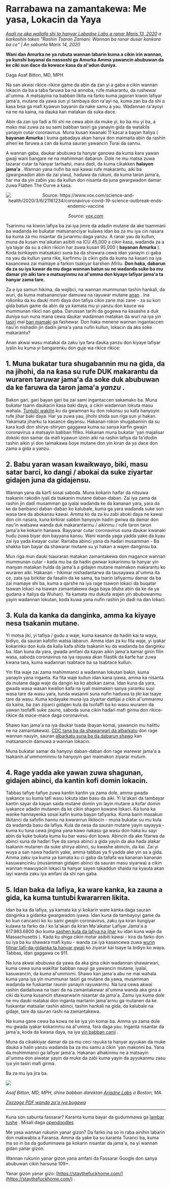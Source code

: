 # Rarrabawa na zamantakewa: Me yasa, Lokacin da Yaya

_[Asali ne aka wallafa shi ta hanyar Labadne Labs a ranar Maris 13, 2020](https://www.ariadnelabs.org/resources/articles/news/social-distancing-this-is-not-a-snow-day) a ƙarƙashin taken "Rashin Tsaran Zamani: Wannan ba ranar dusar ƙanƙara ba ce" | An sabunta Maris 14, 2020_

**Wani ɗan Amurka ne ya rubuta wannan labarin kuma a cikin irin wannan, ya ƙunshi bayanai da nassoshi ga Amurka Amma yawancin abubuwan da ke ciki sun dace da kowace ƙasa da al'adun duniya.**

Daga Asaf Bitton, MD, MPH

Na san akwai rikice-rikice game da abin da zan yi a gaba a cikin wannan lokacin da ba a taɓa faruwa ba na annoba, rufe makarantu, da rushewar al'umma. A matsayina na babban likita na farko kuma jagoran kiwon lafiyar jama'a, mutane da yawa sun yi tambaya don ra'ayi na, kuma zan ba da shi a ƙasa bisa ga mafi kyawun bayanin da nake samu a yau. Waɗannan ra'ayoyi na ne na kaina, na ɗauka kan matakan da suka dace.

Abin da zan iya faɗi a fili shi ne cewa abin da muke yi, ko ba mu yi ba, a mako mai zuwa za su sami babban tasiri ga yanayin gida da wataƙila yanayin cutar coronavirus. Muna kusan kwanaki 11 kacal a bayan Italiya ( **bayanan Amurka** ) kuma gabaɗaya akan hanya don maimaita abin da rashin alheri ke faruwa a can da kuma sauran yawancin Turai da sannu.

A wannan gaba, ɗaukar abubuwa ta hanyar ganowa da kuma ƙara yawan gwaji wani ɓangare ne na mahimman dabarun. Dole ne mu matsa zuwa tazarar cutar ta hanyar tartsatsi, mara dadi, da kuma cikakken **halayen jama'a** . Wannan yana nufin ba wai kawai rufe makarantu, aiki ba (gwargwadon abin da zai yiwu), haɗuwa da rukuni, da kuma taron jama'a, har ma da yin zaɓin yau da kullun don nisanta da juna gwargwadon damar zuwa Flatten The Curve a ƙasa.

<center><img src="/graph.jpeg" alt="Source: https://www.vox.com/science-and-health/2020/3/6/21161234/coronavirus-covid-19-science-outbreak-ends-endemic-vaccine"><p><em>Source: <a href="https://www.vox.com/science-and-health/2020/3/6/21161234/coronavirus-covid-19-science-outbreak-ends-endemic-vaccine">vox.com</a></em></p></center>

Tsarinmu na kiwon lafiya ba zai iya jimre da adadin mutane da ake tsammani ba waɗanda ke buƙatar matsananciyar kulawa idan ba za mu iya cin nasara ba kuma za mu nisantar da junanmu daga yanzu. A ranar yau da kullun, muna da kusan ma'aikatan asibiti na ICU 45,000 a cikin ƙasa, waɗanda za a iya tayar da su a cikin rikicin har zuwa kusan 95,000 ( **bayanan Amurka** ). Koda tsinkayen matsakaici suna ba da shawara cewa idan yanayin ci gaba na yau da kullun yana riƙe, ƙarfinmu (a cikin gida da kuma na ƙasar) na iya kasancewa zai mamaye a farkon tsakiyar ƙarshen Afrilu. **Don haka, dabarun da za su iya kawar da mu daga wannan batun su ne wadanda suke ba mu damar yin aiki tare a matsayinmu na al'umma don kiyaye lafiyar jama'a ta hanyar zama tare.**

Za a iya samun hikima, da wajibci, na wannan mummunan tashin hankali, da wuri, da kuma matsananciyar damuwa na rayuwar mutane [anan](https://www.nytimes.com/interactive/2020/03/13/opinion/coronavirus-trump-response.html?action=click&module=Opinion&pgtype=Homepage--) . Ina roƙonku da ku ɗauki minti ɗaya don tafiya cikin zane mai zane - za su kori gida batun game da abin da ya kamata mu yi yanzu don kauce wa mummunan rikici nan gaba. Darussan tarihi da gogewa na ƙasashe a duk duniya sun nuna mana cewa ɗaukar waɗannan matakan da wuri na iya yin [tasiri](https://bmcpublichealth.biomedcentral.com/articles/10.1186/s12889-018-5446-1) mai [ban mamaki](https://bmcpublichealth.biomedcentral.com/articles/10.1186/s12889-018-5446-1) ga fashewar. Don haka menene wannan ingantaccen nau'in nishadin jin dadin jama'a yana nufin kullun, lokacin da aka soke makarantu?

Anan akwai wasu matakai da zaku iya fara ɗauka yanzu don kiyaye lafiyar iyalin ku kuma yi ɓangarenku don guje wa rikice rikice:

## 1\. Muna buƙatar tura shugabannin mu na gida, da na jihohi, da na ƙasa su rufe DUK makarantu da wuraren taruwar jama'a da soke duk abubuwan da ke faruwa da taron jama'a _yanzu_ .

Baƙon gari, gari bayan gari ba zai sami ingantaccen sakamako ba. Muna buƙatar tsarin ɗaukacin ƙasa baki ɗaya, a cikin waɗannan lokuta masu wahala. [Tuntuɓi wakilin](https://www.house.gov/representatives/find-your-representative) ku da gwamnan ku don roƙonsu su kafa hanyoyin rufe jihar baki ɗaya. Har ya zuwa yau, jihohi shida sun riga sun yi hakan. Yakamata jiharku ta kasance ɗayansu. Hakanan rokon shugabannin da su kara kudi don shirye-shiryen gaggawa kuma su sanya karfin gwajin coronavirus a matsayin babban fifiko. Hakanan muna buƙatar 'yan majalisar dokoki don samar da mafi kyawun izinin aiki na rashin lafiya da fa'idodin rashin aikin yi don taimakawa ɓoye mutane don yin kiran da ya dace don zama a gida a yanzu.

## 2\. Babu yaran wasan kwaikwayo, biki, masu satar barci, ko dangi / abokai da suke ziyartar gidajen juna da gidajensu.

Wannan yana da ƙarfi sosai saboda. Muna ƙoƙarin haifar da nitsuwa tsakanin rakodin iyali da tsakanin mutane daban-daban. Zai iya zama da rashin jin daɗi musamman ga iyalai waɗanda ke da ƙananan yara, yara da ke da banbanci daban-daban ko ƙalubale, kuma ga yara waɗanda suke son wasa tare da abokansu kawai. Amma ko da za ku zaɓi aboki ɗaya ne kawai don cin nasara, kuna ƙirƙirar sabbin hanyoyin haɗin gwiwa da damar don nau'in watsawa wanda duk makarantarmu / aikinmu / rufe taron taron jama'a ke kokarin hanawa. Bayyanar cutar coronavirus suna ɗaukar kwanaki huɗu zuwa biyar don bayyana kansu. Wani wanda yaga yadda yake da kyau zai iya yada kwayar cutar. Rarraba abinci yana da haɗari musamman - Ba shakka ban bayar da shawarar mutane su yi hakan a wajen danginsu ba.

Mun riga mun dauki tsauraran matakan zamantakewa don magance wannan mummunan cutar - kada mu ba da hadin gwiwar kokarinmu ta hanyar yin manyan matakan hulɗa da jama'a a gidajen mutane maimakon makarantu ko wuraren aiki. Hakanan - hikimar nishadantarwa da tausayawa al'umma ita ce, zata iya birkitar da fasalin da ke sama, ba tsarin lafiyarmu damar da ba zai mamaye shi ba, kuma a qarshe na iya rage tsawon lokaci da buqatar tsawan lokaci na tsawan zamantakewa daga baya (duba abin da ke da ya gudana a Italiya da Wuhan). Ya kamata mu dukufa wajen yin abubuwanmu yayin wadannan lokutan, koda kuwa yana nufin rashin jin daɗi na ɗan lokaci.

## 3\. Kula da kanka da danginka, amma ka kiyaye nesa tsakanin mutane.

Yi motsa jiki, yi tafiya / gudu a waje, kuma kasance da haɗin kai ta waya, bidiyo, da sauran kafofin watsa labarun. Amma idan za ku fita waje, yi iyakar ƙoƙarinku don kula da ƙalla ƙafa shida tsakanin ku da waɗanda ba danginku ba. Idan kuna da yara, gwada amfani da kayan aikin jama'a kamar ginin filin wasa, saboda coronavirus na iya rayuwa akan filastik da ƙarfe har zuwa kwana tara, kuma waɗannan tsabtace ba sa tsabtace kullun.

Yin fita waje zai zama mahimmanci a waɗannan lokutan baƙin, kuma yanayin yana inganta. Ka fita waje kullun idan kana iyawa, amma ka nisanta da mutane daga waje da dangin ka ko abokan zama. Idan kuna da yara, gwada wasa wasan ƙwallon ƙafa na iyali maimakon sanya yaranku suyi wasa tare da wasu yara, tunda wasanni suna nufin haɗuwa ta jiki kai tsaye tare da wasu. Kuma kodayake muna iya ziyartar dattijai a cikin al'ummarmu da kaina, ba zan ziyarci gidajen kula da tsofaffi ba ko wasu wuraren da yawan tsofaffi suke zaune, saboda suna cikin haɗari mafi girma don rikice-rikice da mace-mace daga coronavirus.

Shawo kan jama'a na iya daukar tsada (bayan komai, yawancin mu halittu ne na zamantakewa). [CDC tana ba da shawarwari da albarkatu](https://www.cdc.gov/coronavirus/2019-ncov/about/coping.html) don rage wannan nauyin, sauran [albarkatu suna ba da dabarun shawo](https://www.verywellmind.com/managing-coronavirus-anxiety-4798909) kan matsanancin damuwa a wannan lokacin.

Muna buƙatar samar da hanyoyi daban-daban don rage warewar jama'a a tsakanin al'ummominmu ta hanyoyin gari maimakon ziyarar mutum.

## 4\. Rage yadda ake yawan zuwa shagunan, gidajen abinci, da kantin kofi domin lokacin.

Tabbas tafiye-tafiye zuwa kantin kantin ya zama dole, amma gwada iyakance su kuma tafi wasu lokuta idan basu da aiki. Yi la'akari da tambayar kantin sayar da kayan saida mutane domin yin layin mutane a ƙofar domin iyakance adadin mutanen da ke cikin shagon kowane lokaci. Ka tuna ka wanke hannayenka sosai kafin kuma bayan tafiyarka. Kuma barin masakun likitanci da safofin hannu na kwararrun likitocin - muna bukatar su mu kula da wadanda basu da lafiya. Kula da nesa da sauran mutane yayin sayayya - kuma ku tuna cewa jingina yana kawo nakasu ga wasu don haka ku sayi abin da kuke buƙata kuma ku bar wasu don kowa. Abincin da ake fitarwa da abinci suna da haɗari fiye da sanya abinci a gida yayin da aka haɗa alaƙar tsakanin mutanen da suke shirya abinci, su kwashe abincin, da kai. Zai yi wuya a san nawa haɗarin yake, amma tabbas ya fi yadda ake yin sa a gida. Amma zaku iya kuma ya kamata ku ci gaba da tallafa wa ƙananan ƙananan kasuwancinku (musamman gidajen abinci da sauran masu siyarwa) a cikin wannan mawuyacin lokaci ta hanyar sayen takaddun shaida na kyauta akan layi wanda zaku iya amfani da shi nan gaba.

## 5\. Idan baka da lafiya, ka ware kanka, ka zauna a gida, ka kuma tuntuɓi ƙwararren likita.

Idan ba ka da lafiya, ya kamata ka yi ƙoƙarin ware kanka daga sauran danginka a gidanka gwargwadon iyawa. Idan kuna da tambayoyi game da ko kun cancanci ko ku sami gwajin coronavirus, zaku iya kiran ƙungiyar kulawa ta farko da / ko la'akari da kiran Ma'aikatar Lafiyar Jama'a a 617.983.6800 (ko kuma [sashen kula da lafiya na jihar](https://www.cdc.gov/coronavirus/2019-ncov/downloads/Phone-Numbers_State-and-Local-Health-Departments.pdf) ku idan kuna waje da Massachusetts ). Kada ku shiga cikin motar asibiti kawai - kira da farko don su iya ba ku shawara mafi kyau - wanda zai iya kasancewa zuwa [wurin fitinar tafi-da-gidanka ta hanyar gwaji](https://www.theverge.com/2020/3/11/21174880/coronavirus-testing-drive-thru-colorado-connecticut-washington) ko ziyarar kai tsaye ta bidiyo ko waya. Tabbas, idan gaggawa ce 911.

Na lura akwai abubuwa da yawa da aka gina cikin waɗannan shawarwari, kuma cewa suna wakiltar babban nauyi ga yawancin mutane, iyalai, kasuwancin, da kuma al'ummomi. Shawo kan jama'a abu ne mai wahala kuma yana iya yin mummunar tasiri ga mutane da yawa, musamman waɗanda ke fuskantar raunin yanayin rayuwarmu. Na lura cewa akwai rashin daidaituwa na tsari da na zamantakewar al'umma wanda aka gina a ciki da kuma kusancin shawarwarin nisantar da jama'a. Zamu iya kuma dole ne mu dauki matakai don inganta martanin jama'armu ga mutanen da ke fuskantar matsalar rashin abinci, tashin hankali na gida, da kalubale na gidaje, tare da sauran rashi na zamantakewa.

Na kuma gane cewa ba kowa ne ke iya yin komai ba. Amma ya zama dole mu gwada iyakar kokarinmu na al'umma, fara daga yau. Inganta nisantar da jama'a, koda da kwana ɗaya, na iya [yin babban canji](https://www.ncbi.nlm.nih.gov/pubmed/19400970/) .

Muna da cikakkiyar damar da za mu ceci rayuka ta hanyar ayyukan da muke ɗauka a halin yanzu waɗanda ba za mu samu a cikin 'yan makonni ba. Yana da muhimmanci ga lafiyar jama'a. Hakanan alhakinmu ne a matsayin al'umma don aiwatar yayin da muke da zaɓi kuma yayin da ayyukanmu zasu iya yin tasiri mafi girma.

Ba za mu iya jira ba.

![](/signature.png)

_Asaf Bitton, MD, MPH, shine babban darektan [Ariadne Labs](https://www.ariadnelabs.org) a Boston, MA._

_[Zazzage PDF wanda za'a iya bugawa](https://www.ariadnelabs.org/wp-content/uploads/sites/2/2020/03/Social-Distancing-This-is-Not-a-Snow-Day-Bitton.pdf)_

---

Kuna son sabunta fassarar? Karanta kuma bayar da gudummawa ga [lambar tushe](https://github.com/vvo/istayhome.info) . Misali daga [opendoodles](https://generator.opendoodles.com/)

Me yasa wannan rukunin yanar gizon? Da farko ina so in raba ainihin labarin don maƙwabta a Faransa. Amma da yake ba su karanta Turanci ba, kuma ina so in ba da gudummawa ga ƙoƙarin nisantar da jama'a, na yi wannan gidan yanar gizon.

Wannan rukunin yanar gizon yana amfani da Fassarar Google don sanya abubuwan cikin harsuna 109+.

Yanar gizon yanar gizo: [https://staythefuckhome.com/](https://staythefuckhome.com/) .